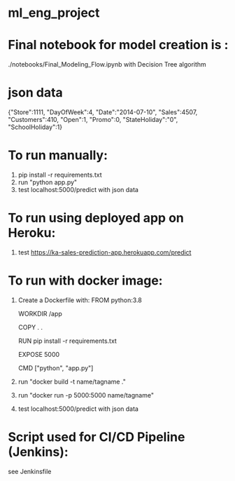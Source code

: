 # ml_eng_project

# Final notebook for model creation is : 
./notebooks/Final_Modeling_Flow.ipynb with Decision Tree algorithm

# json data
{"Store":1111,
"DayOfWeek":4,
"Date":"2014-07-10",
"Sales":4507,
"Customers":410,
"Open":1,
"Promo":0,
"StateHoliday":"0",
"SchoolHoliday":1}

# To run manually:
1. pip install -r requirements.txt 
2. run "python app.py"
3. test localhost:5000/predict with json data

# To run using deployed app on Heroku:
1. test https://ka-sales-prediction-app.herokuapp.com/predict

# To run with docker image:
1. Create a Dockerfile with:
    FROM python:3.8

    WORKDIR /app

    COPY . .

    RUN pip install -r requirements.txt

    EXPOSE 5000

    CMD ["python", "app.py"]

2. run "docker build -t name/tagname ."
3. run "docker run -p 5000:5000 name/tagname"
3. test localhost:5000/predict with json data

# Script used for CI/CD Pipeline (Jenkins):
see Jenkinsfile